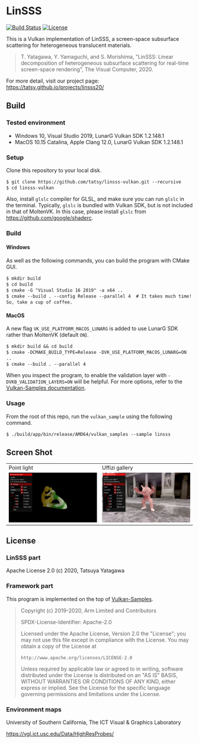 LinSSS
===

[![Build Status](https://travis-ci.com/tatsy/LinSSS-Vulkan.svg?branch=master)](https://travis-ci.com/tatsy/LinSSS-Vulkan)
[![License](https://img.shields.io/badge/License-Apache%202.0-blue.svg)](https://opensource.org/licenses/Apache-2.0)

This is a Vulkan implementation of LinSSS, a screen-space subsurface scattering for heterogeneous translucent materials.

> T. Yatagawa, Y. Yamaguchi, and S. Morishima, "LinSSS: Linear decomposition of heterogeneous subsurface scattering for real-time screen-space rendering", The Visual Computer, 2020.

For more detail, visit our project page: <https://tatsy.github.io/projects/linsss20/>

Build
---

### Tested environment

- Windows 10, Visual Studio 2019, LunarG Vulkan SDK 1.2.148.1
- MacOS 10.15 Catalina, Apple Clang 12.0, LunarG Vulkan SDK 1.2.148.1

### Setup

Clone this repository to your local disk.

```shell
$ git clone https://github.com/tatsy/linsss-vulkan.git --recursive
$ cd linsss-vulkan
```

Also, install `glslc` compiler for GLSL, and make sure you can run `glslc` in the terminal. Typically, `glslc` is bundled with Vulkan SDK, but is not included in that of MoltenVK. In this case, please install `glslc` from <https://github.com/google/shaderc>.

### Build

#### Windows

As well as the following commands, you can build the program with CMake GUI.

```shell
$ mkdir build
$ cd build
$ cmake -G "Visual Studio 16 2019" -a x64 ..
$ cmake --build . --config Release --parallel 4  # It takes much time! So, take a cup of coffee.
```

#### MacOS

A new flag `VK_USE_PLATFORM_MACOS_LUNARG` is added to use LunarG SDK rather than MoltenVK (default `ON`).
```shell
$ mkdir build && cd build
$ cmake -DCMAKE_BUILD_TYPE=Release -DVK_USE_PLATFORM_MACOS_LUNARG=ON ..
$ cmake --build . --parallel 4
```

When you inspect the program, to enable the validation layer with `-DVKB_VALIDATION_LAYERS=ON` will be helpful. For more options, refer to the [Vulkan-Samples documentation](https://github.com/KhronosGroup/Vulkan-Samples/tree/master/docs).

### Usage

From the root of this repo, run the `vulkan_sample` using the following command.

```shell
$ ./build/app/bin/release/AMD64/vulkan_samples --sample linsss
```

Screen Shot
---

<table>
  <tr>
    <td width="50%"><span class="font-weight: bold;">Point light</span></td>
    <td width="50%"><span class="font-weight: bold;">Uffizi gallery</span></td>
  </tr>
  <tr>
    <td><img src="./figures/linsss_heart_point.jpg" alt="linsss-heart-point"/></td>
    <td><img src="./figures/linsss_marble_uffizi.jpg" alt="linsss-marble-uffizi"/></td>
  </tr>
</table>

License
---

### LinSSS part

Apache License 2.0 (c) 2020, Tatsuya Yatagawa

### Framework part

This program is implemented on the top of [Vulkan-Samples](https://github.com/KhronosGroup/Vulkan-Samples).

> Copyright (c) 2019-2020, Arm Limited and Contributors
>
> SPDX-License-Identifier: Apache-2.0
>
> Licensed under the Apache License, Version 2.0 the "License";
> you may not use this file except in compliance with the License.
> You may obtain a copy of the License at
>
>     http://www.apache.org/licenses/LICENSE-2.0
>
> Unless required by applicable law or agreed to in writing, software
> distributed under the License is distributed on an "AS IS" BASIS,
> WITHOUT WARRANTIES OR CONDITIONS OF ANY KIND, either express or implied.
> See the License for the specific language governing permissions and
> limitations under the License.

### Environment maps

University of Southern California, The ICT Visual & Graphics Laboratory

<https://vgl.ict.usc.edu/Data/HighResProbes/>
